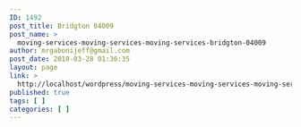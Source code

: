 ```yaml
---
ID: 1492
post_title: Bridgton 04009
post_name: >
  moving-services-moving-services-moving-services-bridgton-04009
author: mrgabonijeff@gmail.com
post_date: 2018-03-28 01:36:35
layout: page
link: >
  http://localhost/wordpress/moving-services-moving-services-moving-services-bridgton-04009/
published: true
tags: [ ]
categories: [ ]
---
```

